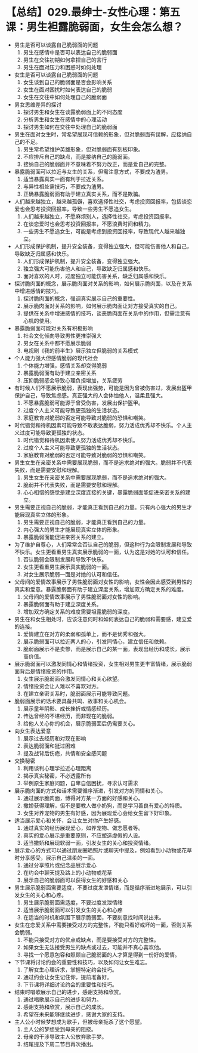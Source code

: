 # 【总结】029.最绅士-女性心理：第五课：男生袒露脆弱面，女生会怎么想？

-   男生是否可以谈露自己脆弱面的问题
    1.  男生在感情中是否可以表达自己的脆弱面
    2.  男生在交往初期如何拿捏自己的言行
    3.  男生在面对压力和困惑时如何处理
-   女生是否可以谈露自己脆弱面的问题
    1.  女生谈到自己的脆弱面是否会影响关系
    2.  女生在面对困扰时如何表达自己的脆弱
    3.  女生在交往中如何处理自己的脆弱面
-   男女思维差异的探讨
    1.  探讨男生和女生在谈露脆弱面上的不同态度
    2.  分析男生和女生在感情中的心理活动
    3.  探讨男生如何在交往中处理自己的脆弱面
-   男生在面对女生时，常希望展现可信赖的形象，但对脆弱面有误解，应接纳自己的不足。
    1.  男生常希望维护英雄形象，但对脆弱面有刻板印象。
    2.  不应排斥自己的缺点，而是接纳自己的脆弱面。
    3.  接纳自己的脆弱面并不意味着不努力改正，而是爱自己的完整。
-   暴露脆弱面可以拉近与女生的关系，但需注意方式，不要成为渣男。
    1.  适当暴露真实一面有利于拉近关系。
    2.  与异性相处需技巧，不要成为渣男。
    3.  正确暴露脆弱面有助于建立真实关系，而不是欺骗。
-   人们越来越独立，越来越孤僻，喜欢选择性社交，考虑投资回报率，包括谈恋爱也会思考投资回报率，导致一些男生不愿追女生。
    1.  人们越来越独立，不愿麻烦别人，选择性社交，考虑投资回报率。
    2.  在谈恋爱时也会思考投资回报率，不愿浪费时间和精力。
    3.  一些男生不愿追女生，可能是考虑到投资回报率，导致现代人越来越独立。
-   人们形成保护机制，提升安全装备，变得独立强大，但可能伤害他人和自己，导致缺乏归属感和快乐。
    1.  人们形成保护机制，提升安全装备，变得独立强大。
    2.  独立强大可能伤害他人和自己，导致缺乏归属感和快乐。
    3.  面对喜欢的人时，过度独立可能伤害关系，缺乏归属感和快乐。
-   探讨脆肉面的概念，展示脆肉面对关系的影响，如何展示脆肉面，以及在关系中增进感情的技巧。
    1.  探讨脆肉面的概念，强调真实展示自己的重要性。
    2.  展示脆肉面对关系的影响，如何展示脆肉面让对方接受真实的自己。
    3.  提供在关系中增进感情的技巧，谈恶脆肉面在关系中的作用，但需注意有心机的使用。
-   暴露脆弱面可能对关系有积极影响
    1.  社会文化倾向导致男性更推崇强大
    2.  男女在关系中都不愿展示脆弱
    3.  电视剧《我的前半生》展示独立但脆弱的关系模式
-   个人能力强大但感情脆弱的现代社会
    1.  个体能力增强，感情关系却变得脆弱
    2.  暴露脆弱面有助于建立亲密关系
    3.  压抑脆弱感会导致心理负担增加，关系疲劳
-   有时候人们不愿展示脆弱，表现出强势，可能是因为曾被伤害过，发展出盔甲保护自己，导致焦虑感。真正强大的人会体恤他人，温柔且强大。
    1.  不愿暴露脆弱可能源于曾受伤害，发展出保护盔甲。
    2.  过度个人主义可能导致更孤独的生活状态。
    3.  家庭教育对脆弱的否定可能导致对脆弱的恐惧和嘲笑。
-   时代错觉和待机因素可能导致不敢表达脆弱，努力活成优秀却不快乐。个人主义过度可能导致更孤独的状态。
    1.  时代错觉和待机因素使人努力活成优秀却不快乐。
    2.  过度个人主义可能导致更孤独的生活状态。
    3.  家庭教育对脆弱的否定可能导致对脆弱的恐惧和嘲笑。
-   男生女生在亲密关系中需要展现脆弱，而不是追求绝对的强大。脆弱并不代表失败，而是需要安慰和理解。
    1.  男生女生在亲密关系中需要展现脆弱，而不是追求绝对的强大。
    2.  脆弱并不代表失败，而是需要安慰和理解。
    3.  心心相惜的感觉是建立深度连接的关键，暴露脆弱面能促进亲密关系的建立。
-   男生需要正视自己的脆弱，才能真正看到自己的力量。只有内心强大的男生才能展现真实立体的形象。
    1.  男生需要正视自己的脆弱，才能真正看到自己的力量。
    2.  内心强大的男生才能展现真实立体的形象。
    3.  暴露脆弱面能促进亲密关系的建立。
-   为了维护自尊心，人们常常会否认自己的脆弱，但这种行为会限制发展和导致不快乐。女生更看重男生真实展示脆弱的一面，认为这是对她的认可和信任。
    1.  否认脆弱会限制发展和导致不快乐。
    2.  女生更看重男生展示真实脆弱的一面。
    3.  对女生展示脆弱一面是对她的认可和信任。
-   父母间的爱情故事展示了男性脆弱面对女性的影响，女性会因此感受到男性的真实和爱意。暴露脆弱面有助于建立深度关系，增加双方确定关系的难度。
    1.  父母间的爱情故事展示了男性脆弱面对女性的影响。
    2.  暴露脆弱面有助于建立深度关系。
    3.  增加双方确定关系的难度需要坦露脆弱的深度。
-   男生在和女生相处时，应该注意何时和如何表达自己的脆弱和需要感，建立爱的连接。
    1.  爱情建立在对方的柔弱和孤单上，而不是优秀和强大。
    2.  展示脆弱面可以拉近两人的心，引发同情心，建立信任和依赖。
    3.  脆弱面展示不是卖惨，而是展示自己的某一面，表现出经历和成长，展示高价值。
-   展示脆弱面可以激发同情心和情绪投资，女生相对男生更丰富情绪，展示脆弱面背后是情绪投资的作用。
    1.  女生展示脆弱面会激发同情心和关心欲望。
    2.  情绪投资会让人难以不喜欢对方。
    3.  在建立亲密关系时，脆弱面展示可能导致问题。
-   脆弱面展示的话术要具备共鸣、故事和关心机会。
    1.  展示童年阴影、成长挫折或情感经历。
    2.  传达曾经的不堪经历，而非现在的脆弱。
    3.  给他人关心你的机会，展示脆弱面后仍需要关心。
-   向女生表达爱意
    1.  展示过去经历和对现在影响
    2.  表达脆弱面和挺过困难
    3.  提及战背后伤疤，共情和安全感问题
-   交换秘密
    1.  利用谈判心理学拉近心理距离
    2.  揭示真实秘密，不必透露所有
    3.  举例原生家庭问题，自卑自信困扰，寻求认可需求
-   展示脆肉面的方式和话术需要循序渐进，引发对方的同情和关心。
    1.  通过展示脆肉面，博得对方某一方面的好感和关心。
    2.  撒娇获得理解，但不是要教人做小奶狗，而是学习善良有爱心的特质。
    3.  女生对养宠物的男生有好感，因为展现爱心会给女生留下好印象。
-   适当展示爱心和关怀，会让女生对你产生好感。
    1.  通过真实的经历展现爱心，如养宠物、做志愿者等。
    2.  真实的爱心展示是重要原则，不应塑造虚假的人设。
    3.  适当撒娇和展现软弱一面，引发女生的关心和投资情绪。
-   展示爱心的方式可以通过朋友圈晒照片或聊天中提及，例如看到小动物或花草时分享感受，展示自己温柔的一面。
    1.  通过分享照片或纪念品展示爱心
    2.  在约会中聊天提及路上的小动物或花草
    3.  展示自己的脆弱面可以获得女生的好感和关心
-   男生展示脆弱面需要适度，不要过度发泄情绪，而是循序渐进地展示，可以引发女生的关心和心疼。
    1.  男生展示脆弱面需适度，不要过度发泄情绪
    2.  适当展示脆弱面可以引发女生的关心和心疼
    3.  在适当的时机和氛围下展示脆弱面，不要刻意找时间说出来。
-   女生在恋爱关系中需要接受对方的完整性，不能只看好或坏的一面，否则关系会脆弱。
    1.  不能只接受对方的优点或缺点，而是要接受对方的完整性。
    2.  如果女生无法接受男生的缺点或过去，可能并不真心喜欢他。
    3.  寻找一个愿意包容和照顾自己脆弱面的人才算是得到一份好的爱情。
-   下节课将讨论约会的重要性和技巧，以及如何让女生难忘。
    1.  了解女生心理诉求，掌握特定约会技巧。
    2.  通过约会让女生记住你，提前准备好。
    3.  下节课将详细讨论约会的重要性和技巧。
-   结束时唱歌展示自己的进步，感谢支持和欣赏。
    1.  通过唱歌展示自己的进步和努力。
    2.  感谢支持和欣赏，展示自己的成长。
    3.  希望在未来能够继续进步，感谢大家的支持。
-   主人公小时候梦想成为歌手，但被母亲扼杀了这个愿望。
    1.  主人公的梦想受到母亲的阻挠。
    2.  母亲的干涉导致主人公放弃歌手梦。
    3.  结尾提及下周二节目再次播出。